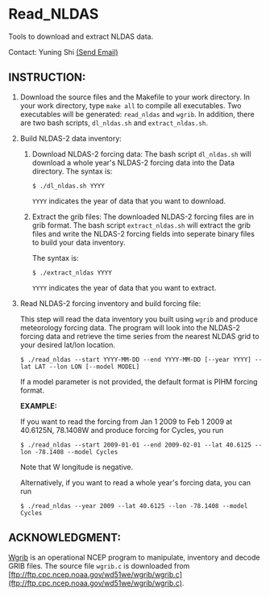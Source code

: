 Read_NLDAS
==========

Tools to download and extract NLDAS data.

Contact: Yuning Shi [(Send Email)](mailto:yshi@psu.edu)


INSTRUCTION:
------------

1. Download the source files and the Makefile to your work directory. In your work directory, type `make all` to compile all executables. Two executables will be generated: `read_nldas` and `wgrib`. In addition, there are two bash scripts, `dl_nldas.sh` and `extract_nldas.sh`.

2. Build NLDAS-2 data inventory:
    1. Download NLDAS-2 forcing data:
        The bash script `dl_nldas.sh` will download a whole year's NLDAS-2 forcing data into the Data directory.
        The syntax is:
        
        ```
        $ ./dl_nldas.sh YYYY
        ```
        
        `YYYY` indicates the year of data that you want to download.
    
    2. Extract the grib files:
        The downloaded NLDAS-2 forcing files are in grib format. The bash script `extract_nldas.sh` will extract the grib files and write the NLDAS-2 forcing fields into seperate binary files to build your data inventory.
        
        The syntax is:
        ```
        $ ./extract_nldas YYYY
        ```
        
        `YYYY` indicates the year of data that you want to extract.

3. Read NLDAS-2 forcing inventory and build forcing file: 

    This step will read the data inventory you built using `wgrib` and produce meteorology forcing data.
    The program will look into the NLDAS-2 forcing data and retrieve the time series from the nearest NLDAS grid to your desired lat/lon location.
    
   ```
   $ ./read_nldas --start YYYY-MM-DD --end YYYY-MM-DD [--year YYYY] --lat LAT --lon LON [--model MODEL]
   ```
   
   If a model parameter is not provided, the default format is PIHM forcing format.

    **EXAMPLE:**
    
    If you want to read the forcing from Jan 1 2009 to Feb 1 2009 at 40.6125N, 78.1408W and produce forcing for Cycles, you run
    ```
    $ ./read_nldas --start 2009-01-01 --end 2009-02-01 --lat 40.6125 --lon -78.1408 --model Cycles
    ```
    Note that W longitude is negative.

    Alternatively, if you want to read a whole year's forcing data, you can run
    ```
    $ ./read_nldas --year 2009 --lat 40.6125 --lon -78.1408 --model Cycles
    ```

ACKNOWLEDGMENT:
---------------
[Wgrib](http://www.cpc.ncep.noaa.gov/products/wesley/wgrib.html) is an operational NCEP program to manipulate, inventory and decode GRIB files.
The source file `wgrib.c` is downloaded from [ftp://ftp.cpc.ncep.noaa.gov/wd51we/wgrib/wgrib.c](ftp://ftp.cpc.ncep.noaa.gov/wd51we/wgrib/wgrib.c).
